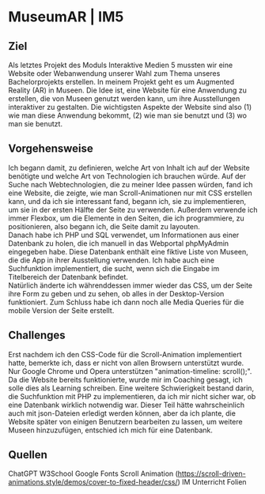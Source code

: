 # MuseumAR | IM5

## Ziel  
Als letztes Projekt des Moduls Interaktive Medien 5 mussten wir eine Website oder Webanwendung unserer Wahl zum Thema unseres Bachelorprojekts erstellen. In meinem Projekt geht es um Augmented Reality (AR) in Museen. Die Idee ist, eine Website für eine Anwendung zu erstellen, die von Museen genutzt werden kann, um ihre Ausstellungen interaktiver zu gestalten. Die wichtigsten Aspekte der Website sind also (1) wie man diese Anwendung bekommt, (2) wie man sie benutzt und (3) wo man sie benutzt.

## Vorgehensweise  
Ich begann damit, zu definieren, welche Art von Inhalt ich auf der Website benötigte und welche Art von Technologien ich brauchen würde. Auf der Suche nach Webtechnologien, die zu meiner Idee passen würden, fand ich eine Website, die zeigte, wie man Scroll-Animationen nur mit CSS erstellen kann, und da ich sie interessant fand, begann ich, sie zu implementieren, um sie in der ersten Hälfte der Seite zu verwenden. Außerdem verwende ich immer Flexbox, um die Elemente in den Seiten, die ich programmiere, zu positionieren, also begann ich, die Seite damit zu layouten.  
Danach habe ich PHP und SQL verwendet, um Informationen aus einer Datenbank zu holen, die ich manuell in das Webportal phpMyAdmin eingegeben habe. Diese Datenbank enthält eine fiktive Liste von Museen, die die App in ihrer Ausstellung verwenden. Ich habe auch eine Suchfunktion implementiert, die sucht, wenn sich die Eingabe im Titelbereich der Datenbank befindet.  
Natürlich änderte ich währenddessen immer wieder das CSS, um der Seite ihre Form zu geben und zu sehen, ob alles in der Desktop-Version funktioniert. Zum Schluss habe ich dann noch alle Media Queries für die mobile Version der Seite erstellt.

## Challenges  
Erst nachdem ich den CSS-Code für die Scroll-Animation implementiert hatte, bemerkte ich, dass er nicht von allen Browsern unterstützt wurde. Nur Google Chrome und Opera unterstützen "animation-timeline: scroll();". Da die Website bereits funktionierte, wurde mir im Coaching gesagt, ich solle dies als Learning schreiben. Eine weitere Schwierigkeit bestand darin, die Suchfunktion mit PHP zu implementieren, da ich mir nicht sicher war, ob eine Datenbank wirklich notwendig war. Dieser Teil hätte wahrscheinlich auch mit json-Dateien erledigt werden können, aber da ich plante, die Website später von einigen Benutzern bearbeiten zu lassen, um weitere Museen hinzuzufügen, entschied ich mich für eine Datenbank.

## Quellen  
ChatGPT
W3School
Google Fonts
Scroll Animation (https://scroll-driven-animations.style/demos/cover-to-fixed-header/css/)
IM Unterricht Folien
